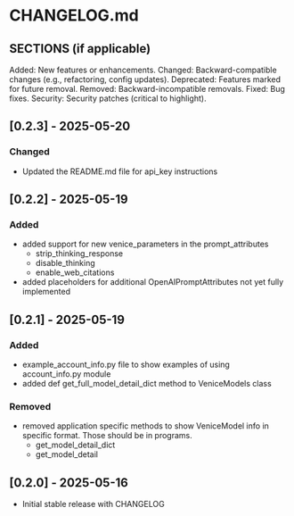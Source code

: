 # CHANGELOG.md

## SECTIONS (if applicable)
Added: New features or enhancements.
Changed: Backward-compatible changes (e.g., refactoring, config updates).
Deprecated: Features marked for future removal.
Removed: Backward-incompatible removals.
Fixed: Bug fixes.
Security: Security patches (critical to highlight). 

## [0.2.3] - 2025-05-20
### Changed
- Updated the README.md file for api_key instructions

## [0.2.2] - 2025-05-19
### Added
- added support for new venice_parameters in the prompt_attributes
  - strip_thinking_response
  - disable_thinking
  - enable_web_citations
- added placeholders for additional OpenAIPromptAttributes not yet fully implemented

## [0.2.1] - 2025-05-19
### Added
- example_account_info.py file to show examples of using account_info.py module
- added def get_full_model_detail_dict method to VeniceModels class

### Removed
- removed application specific methods to show VeniceModel info in specific format.  Those should be in programs.
    - get_model_detail_dict
    - get_model_detail


## [0.2.0] - 2025-05-16
- Initial stable release with CHANGELOG

